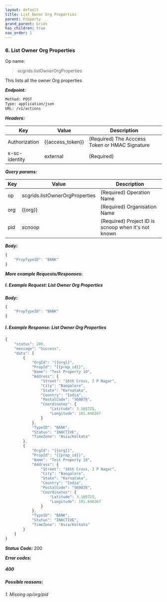 ```yaml
---
layout: default
title: List Owner Org Properties
parent: Property
grand_parent: Grids
has_children: true
nav_order: 1
---
```


### 6. List Owner Org Properties


Op name:

> scgrids.listOwnerOrgProperties

This lists all the owner Org properties


***Endpoint:***

```bash
Method: POST
Type: application/json
URL: /v1/actions
```


***Headers:***

| Key | Value | Description |
| --- | ------|-------------|
| Authorization | {{access_token}} | (Required) The Acccess Token or HMAC Signature |
| x-sc-identity | external | (Required) |



***Query params:***

| Key | Value | Description |
| --- | ------|-------------|
| op | scgrids.listOwnerOrgProperties | (Required) Operation Name |
| org | {{org}} | (Required) Organisation Name |
| pid | scnoop | (Required) Project ID is scnoop when it's not known |



***Body:***

```js        
{
    "PropTypeID": "BANK"
}
```



***More example Requests/Responses:***


##### I. Example Request: List Owner Org Properties

***Body:***

```js        
{
    "PropTypeID": "BANK"
}
```

##### I. Example Response: List Owner Org Properties
```js
{
    "status": 200,
    "message": "Success",
    "data": [
        {
            "OrgId": "{{org}}",
            "PropId": "{{prop_id}}",
            "Name": "Test Property 10",
            "Address": {
                "Street": "16th Cross, J P Nagar",
                "City": "Bangalore",
                "State": "Karnataka",
                "Country": "India",
                "PostalCode": "560078",
                "Coordinates": {
                    "Latitude": 3.165725,
                    "Longitude": 101.646267
                }
            },
            "TypeID": "BANK",
            "Status": "INACTIVE",
            "TimeZone": "Asia/Kolkata"
        },
        {
            "OrgId": "{{org}}",
            "PropId": "{{prop_id}}",
            "Name": "Test Property 10",
            "Address": {
                "Street": "16th Cross, J P Nagar",
                "City": "Bangalore",
                "State": "Karnataka",
                "Country": "India",
                "PostalCode": "560078",
                "Coordinates": {
                    "Latitude": 3.165725,
                    "Longitude": 101.646267
                }
            },
            "TypeID": "BANK",
            "Status": "INACTIVE",
            "TimeZone": "Asia/Kolkata"
        }
    ]
}
```


***Status Code:*** 200

***Error codes:***

##### 400
##### Possible reasons:

###### 1. Missing op/org/pid


<br>

